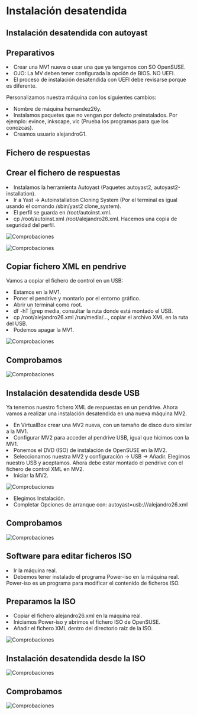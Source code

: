 <h1>Instalación desatendida</h1>
<h2>Instalación desatendida con autoyast</h2>
<h2>Preparativos</h2>

<li>Crear una MV1 nueva o usar una que ya tengamos con SO OpenSUSE.</li>
<li>OJO: La MV deben tener configurada la opción de BIOS. NO UEFI.</li>
<li>El proceso de instalación desatendida con UEFI debe revisarse porque es diferente.</li>
  <p>Personalizamos nuestra máquina con los siguientes cambios:</p>
<li>Nombre de máquina hernandez26y.</li>
<li>Instalamos paquetes que no vengan por defecto preinstalados. Por ejemplo: evince, inkscape, vlc (Prueba los programas para que los conozcas).</li>
<li>Creamos usuario alejandroG1.</li>

<h2>Fichero de respuestas</h2>
<h2>Crear el fichero de respuestas</h2>

<li>Instalamos la herramienta Autoyast (Paquetes autoyast2, autoyast2-installation).</li>
<li>Ir a Yast -> Autoinstallation Cloning System (Por el terminal es igual usando el comando /sbin/yast2 clone_system).</li>
<li>El perfil se guarda en /root/autoinst.xml.</li>
<li>cp /root/autoinst.xml /root/alejandro26.xml. Hacemos una copia de seguridad del perfil.</li></p>

![Comprobaciones](https://github.com/AbyssC1/idp2122-alejandro/blob/main/Imagenes/T6%20P1/1%20clonando%20el%20sistema%20xml.png)

![Comprobaciones](https://github.com/AbyssC1/idp2122-alejandro/blob/main/Imagenes/T6%20P1/2%20Copia%20de%20xml%20alejandro.png)

<h2>Copiar fichero XML en pendrive</h2>

<p>Vamos a copiar el fichero de control en un USB:</p>

<li>Estamos en la MV1.</li>
<li>Poner el pendrive y montarlo por el entorno gráfico.</li>
<li>Abrir un terminal como root.</li>
<li>df -hT |grep media, consultar la ruta donde está montado el USB.</li>
<li>cp /root/alejandro26.xml /run/media/..., copiar el archivo XML en la ruta del USB.</li>
<li>Podemos apagar la MV1.</li></p>

![Comprobaciones](https://github.com/AbyssC1/idp2122-alejandro/blob/main/Imagenes/T6%20P1/3%20copiamos%20el%20xml%20en%20el%20usb.png)

<h2>Comprobamos</h2>

![Comprobaciones](https://github.com/AbyssC1/idp2122-alejandro/blob/main/Imagenes/T6%20P1/4%20comprobacion%20de%20la%20copia.png)

<h2>Instalación desatendida desde USB</h2>

<p>Ya tenemos nuestro fichero XML de respuestas en un pendrive. Ahora vamos a realizar una instalación desatendida en una nueva máquina MV2.</p>

<li>En VirtualBox crear una MV2 nueva, con un tamaño de disco duro similar a la MV1.</li>
<li>Configurar MV2 para acceder al pendrive USB, igual que hicimos con la MV1.</li>
<li>Ponemos el DVD (ISO) de instalación de OpenSUSE en la MV2.</li>
<li>Seleccionamos nuestra MV2 y configuración -> USB -> Añadir. Elegimos nuestro USB y aceptamos. Ahora debe estar montado el pendrive con el fichero de control XML en MV2.</li>
<li>Iniciar la MV2.</li></p>

![Comprobaciones](https://github.com/AbyssC1/idp2122-alejandro/blob/main/Imagenes/T6%20P1/4.2%20Comprobamos%20en%20bios%20que%20instalamos%20el%20xml.png)

<li>Elegimos Instalación.</li>
<li>Completar Opciones de arranque con: autoyast=usb:///alejandro26.xml</li>

<h2>Comprobamos</h2>

![Comprobaciones](https://github.com/AbyssC1/idp2122-alejandro/blob/main/Imagenes/T6%20P1/5%20instalando%20autoyast%20con%20el%20xml.png)


<h2>Software para editar ficheros ISO</h2>

<li>Ir la máquina real.</li>
<li>Debemos tener instalado el programa Power-iso en la máquina real. Power-iso es un programa para modificar el contenido de ficheros ISO.</li>

<h2>Preparamos la ISO</h2>
<li>Copiar el fichero alejandro26.xml en la máquina real.</li>
<li>Iniciamos Power-iso y abrimos el fichero ISO de OpenSUSE.</li>
<li>Añadir el fichero XML dentro del directorio raíz de la ISO.</li></p>

![Comprobaciones](https://github.com/AbyssC1/idp2122-alejandro/blob/main/Imagenes/T6%20P1/7%20comprobacion%20del%20xml%20en%20el%20iso.png)


<h2>Instalación desatendida desde la ISO</h2>


![Comprobaciones](https://github.com/AbyssC1/idp2122-alejandro/blob/main/Imagenes/T6%20P1/6%20instalando%20con%20el%20xml.png)

<h2>Comprobamos</h2></p>

![Comprobaciones](https://github.com/AbyssC1/idp2122-alejandro/blob/main/Imagenes/T6%20P1/5%20instalando%20autoyast%20con%20el%20xml.png)
